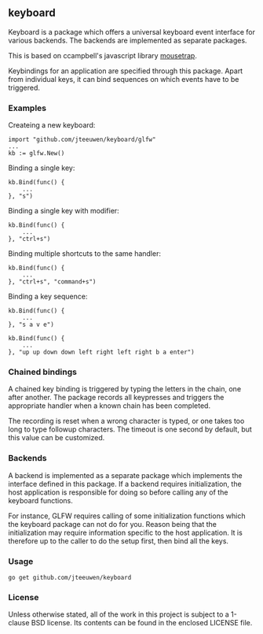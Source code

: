 ## keyboard

Keyboard is a package which offers a universal keyboard event interface
for various backends. The backends are implemented as separate packages.

This is based on ccampbell's javascript library [mousetrap][mt].

[mt]: https://github.com/ccampbell/mousetrap

Keybindings for an application are specified through this package.
Apart from individual keys, it can bind sequences on which events have
to be triggered.


### Examples

Createing a new keyboard:

	import "github.com/jteeuwen/keyboard/glfw"
	...
	kb := glfw.New()

Binding a single key:

	kb.Bind(func() {
		...
	}, "s")

Binding a single key with modifier:

	kb.Bind(func() {
		...
	}, "ctrl+s")

Binding multiple shortcuts to the same handler:

	kb.Bind(func() {
		...
	}, "ctrl+s", "command+s")

Binding a key sequence:

	kb.Bind(func() {
		...
	}, "s a v e")

	kb.Bind(func() {
		...
	}, "up up down down left right left right b a enter")


### Chained bindings

A chained key binding is triggered by typing the letters in the chain,
one after another. The package records all keypresses and triggers the
appropriate handler when a known chain has been completed.

The recording is reset when a wrong character is typed, or one takes too
long to type followup characters. The timeout is one second by default,
but this value can be customized.


### Backends

A backend is implemented as a separate package which implements the interface
defined in this package. If a backend requires initialization, the host
application is responsible for doing so before calling any of the keyboard
functions.

For instance, GLFW requires calling of some initialization functions which the
keyboard package can not do for you. Reason being that the initialization
may require information specific to the host application. It is therefore up
to the caller to do the setup first, then bind all the keys.


### Usage

    go get github.com/jteeuwen/keyboard


### License

Unless otherwise stated, all of the work in this project is subject to a
1-clause BSD license. Its contents can be found in the enclosed LICENSE file.

